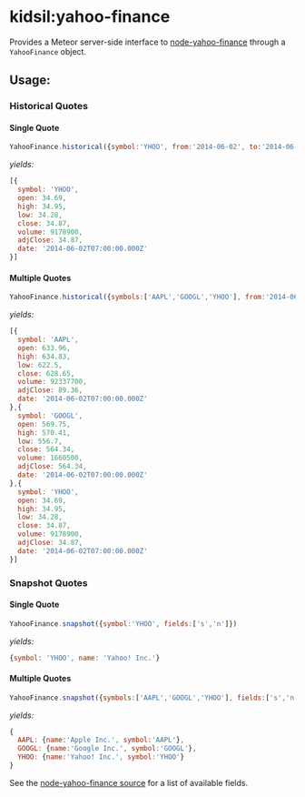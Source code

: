 kidsil:yahoo-finance
====================

Provides a Meteor server-side interface to [node-yahoo-finance](https://github.com/pilwon/node-yahoo-finance) through
a ```YahooFinance``` object.

## Usage:


### Historical Quotes

#### Single Quote

```javascript
YahooFinance.historical({symbol:'YHOO', from:'2014-06-02', to:'2014-06-02'})
```

*yields:*

```javascript
[{
  symbol: 'YHOO',
  open: 34.69,
  high: 34.95,
  low: 34.28,
  close: 34.87,
  volume: 9178900,
  adjClose: 34.87,
  date: '2014-06-02T07:00:00.000Z'
}]
```

#### Multiple Quotes

```javascript
YahooFinance.historical({symbols:['AAPL','GOOGL','YHOO'], from:'2014-06-02', to:'2014-06-02'})
```

*yields:*

```javascript
[{
  symbol: 'AAPL',
  open: 633.96,
  high: 634.83,
  low: 622.5,
  close: 628.65,
  volume: 92337700,
  adjClose: 89.36,
  date: '2014-06-02T07:00:00.000Z'
},{
  symbol: 'GOOGL',
  open: 569.75,
  high: 570.41,
  low: 556.7,
  close: 564.34,
  volume: 1660500,
  adjClose: 564.34,
  date: '2014-06-02T07:00:00.000Z'
},{
  symbol: 'YHOO',
  open: 34.69,
  high: 34.95,
  low: 34.28,
  close: 34.87,
  volume: 9178900,
  adjClose: 34.87,
  date: '2014-06-02T07:00:00.000Z'
}]
```

### Snapshot Quotes

#### Single Quote

```javascript
YahooFinance.snapshot({symbol:'YHOO', fields:['s','n']})
```

*yields:*

```javascript
{symbol: 'YHOO', name: 'Yahoo! Inc.'}
```
#### Multiple Quotes

```javascript
YahooFinance.snapshot({symbols:['AAPL','GOOGL','YHOO'], fields:['s','n']})
```

*yields:*

```javascript
{
  AAPL: {name:'Apple Inc.', symbol:'AAPL'},
  GOOGL: {name:'Google Inc.', symbol:'GOOGL'},
  YHOO: {name:'Yahoo! Inc.', symbol:'YHOO'}
}
```

See the [node-yahoo-finance source](https://github.com/pilwon/node-yahoo-finance/blob/master/lib/index.js) for a list
of available fields.
